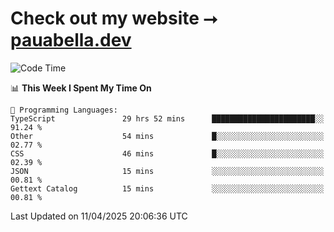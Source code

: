 # Check out my website ⭢ [pauabella.dev](https://pauabella.dev)

<!--START_SECTION:waka-->
![Code Time](http://img.shields.io/badge/Code%20Time-4%2C325%20hrs%2022%20mins-blue)

📊 **This Week I Spent My Time On** 

```text
💬 Programming Languages: 
TypeScript               29 hrs 52 mins      ███████████████████████░░   91.24 % 
Other                    54 mins             █░░░░░░░░░░░░░░░░░░░░░░░░   02.77 % 
CSS                      46 mins             █░░░░░░░░░░░░░░░░░░░░░░░░   02.39 % 
JSON                     15 mins             ░░░░░░░░░░░░░░░░░░░░░░░░░   00.81 % 
Gettext Catalog          15 mins             ░░░░░░░░░░░░░░░░░░░░░░░░░   00.81 % 
```


 Last Updated on 11/04/2025 20:06:36 UTC
<!--END_SECTION:waka-->
